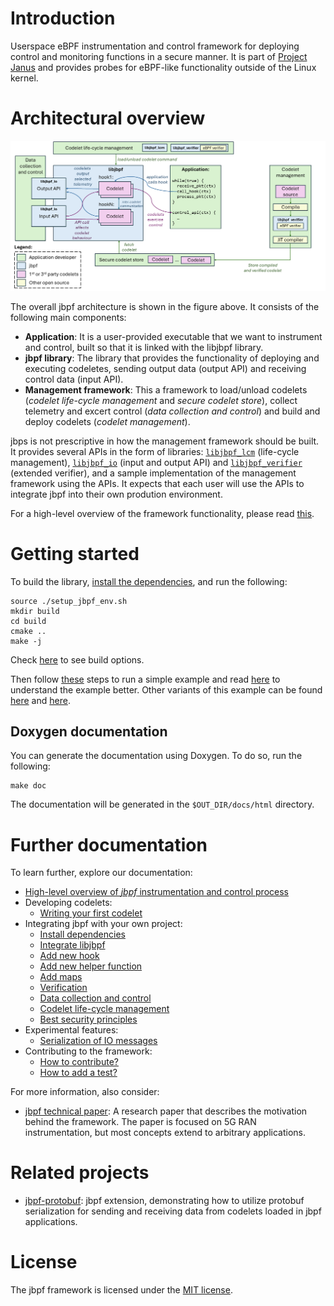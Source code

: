 # Introduction

Userspace eBPF instrumentation and control framework for deploying control and monitoring functions in a secure manner. It is part of [Project Janus](https://www.microsoft.com/en-us/research/project/programmable-ran-platform/) and provides probes for eBPF-like functionality outside of the Linux kernel.


# Architectural overview

![Architectural overview](docs/jbpf_oss_architecture.png)

The overall jbpf architecture is shown in the figure above. It consists of the following main components:
* **Application**: It is a user-provided executable that we want to instrument and control, built so that it is linked with the libjbpf library.
* **jbpf library**: The library that provides the functionality of deploying and executing codeletes, sending output data (output API) and receiving control data (input API).
* **Management framework**: This a framework to load/unload codelets (*codelet life-cycle management* and *secure codelet store*), collect telemetry and excert control (*data collection and control*) and build and deploy codelets (*codelet management*).

jbps is not prescriptive in how the management framework should be built. It provides several APIs in the form of libraries: [`libjbpf_lcm`](docs/life_cycle_management.md) (life-cycle management), [`libjbpf_io`](docs/data_io.md) (input and output API) and [`libjbpf_verifier`](docs/verifier.md) (extended verifier), and a sample implementation of the management framework using the APIs. It expects that each user will use the APIs to integrate jbpf into their own prodution environment. 

For a high-level overview of the framework functionality, please read [this](./docs/overview.md). 



# Getting started

To build the library, [install the dependencies](./docs/dependencies.md), and run the following:
```
source ./setup_jbpf_env.sh
mkdir build
cd build
cmake ..
make -j
```
Check [here](./CMakeLists.txt) to see build options. 

Then follow [these](./examples/first_example_standalone/README.md) steps to run a simple example and read [here](./docs/understand_first_codelet.md) to understand the example better.
Other variants of this example can be found [here](./examples/first_example_ipc/) and [here](./examples/reverse_proxy/).

## Doxygen documentation
You can generate the documentation using Doxygen. To do so, run the following:
```
make doc
```

The documentation will be generated in the `$OUT_DIR/docs/html` directory.

# Further documentation

To learn further, explore our documentation:

* [High-level overview of *jbpf* instrumentation and control process](./docs/overview.md)
* Developing codelets:
  - [Writing your first codelet](./docs/understand_first_codelet.md)
* Integrating jbpf with your own project: 
  - [Install dependencies](./docs/dependencies.md)
  - [Integrate libjbpf](./docs/integrate_lib.md)
  - [Add new hook](./docs/add_new_hook.md)
  - [Add new helper function](./docs/add_helper_function.md)
  - [Add maps](./docs/maps.md)
  - [Verification](./docs/verifier.md)
  - [Data collection and control](./docs/data_io.md)
  - [Codelet life-cycle management](./docs/life_cycle_management.md)
  - [Best security principles](./docs/security.md)
* Experimental features:
  - [Serialization of IO messages](./docs/serde.md)
* Contributing to the framework:
  - [How to contribute?](./CONTRIBUTING.md)
  - [How to add a test?](./jbpf_tests/README.md)



For more information, also consider:
- [jbpf technical paper](https://www.microsoft.com/en-us/research/publication/taking-5g-ran-analytics-and-control-to-a-new-level/): A research paper that describes the motivation behind the framework. The paper is focused on 5G RAN instrumentation, but most concepts extend to arbitrary applications. 

# Related projects

- [jbpf-protobuf](https://github.com/microsoft/jbpf-protobuf): jbpf extension, demonstrating how to utilize protobuf serialization for sending and receiving data from codelets loaded in jbpf applications.

# License

The jbpf framework is licensed under the [MIT license](LICENSE.md).
